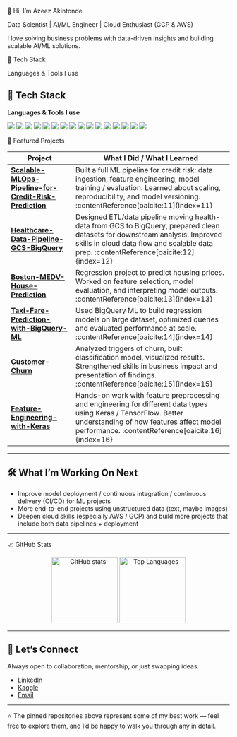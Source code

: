 👋 Hi, I’m Azeez Akintonde

Data Scientist | AI/ML Engineer | Cloud Enthusiast (GCP & AWS)

I love solving business problems with data-driven insights and building scalable AI/ML solutions.

🚀 Tech Stack

Languages & Tools I use

## 🚀 Tech Stack  

**Languages & Tools I use**  

<p align="left">  
  <!-- Languages -->  
  <img src="https://img.shields.io/badge/Python-3776AB?style=for-the-badge&logo=python&logoColor=white"/>  
  <img src="https://img.shields.io/badge/R-276DC3?style=for-the-badge&logo=r&logoColor=white"/>  
  <img src="https://img.shields.io/badge/SQL-4479A1?style=for-the-badge&logo=postgresql&logoColor=white"/>  

  <!-- ML -->  
  <img src="https://img.shields.io/badge/Scikit--learn-F7931E?style=for-the-badge&logo=scikit-learn&logoColor=white"/>  
  <img src="https://img.shields.io/badge/TensorFlow-FF6F00?style=for-the-badge&logo=tensorflow&logoColor=white"/>  
  <img src="https://img.shields.io/badge/PyTorch-EE4C2C?style=for-the-badge&logo=pytorch&logoColor=white"/>  

  <!-- Cloud -->  
  <img src="https://img.shields.io/badge/Google%20Cloud-4285F4?style=for-the-badge&logo=google-cloud&logoColor=white"/>  
  <img src="https://img.shields.io/badge/AWS-232F3E?style=for-the-badge&logo=amazon-aws&logoColor=white"/>  
  <img src="https://img.shields.io/badge/Heroku-430098?style=for-the-badge&logo=heroku&logoColor=white"/>  

  <!-- Data -->  
  <img src="https://img.shields.io/badge/BigQuery-669DF6?style=for-the-badge&logo=google-bigquery&logoColor=white"/>  
  <img src="https://img.shields.io/badge/Pandas-150458?style=for-the-badge&logo=pandas&logoColor=white"/>  
  <img src="https://img.shields.io/badge/Numpy-013243?style=for-the-badge&logo=numpy&logoColor=white"/>  

  <!-- DevOps & Tools -->  
  <img src="https://img.shields.io/badge/Docker-2496ED?style=for-the-badge&logo=docker&logoColor=white"/>  
  <img src="https://img.shields.io/badge/Postman-FF6C37?style=for-the-badge&logo=postman&logoColor=white"/>  
  <img src="https://img.shields.io/badge/Git%20Bash-4EAA25?style=for-the-badge&logo=git&logoColor=white"/>  
  <img src="https://img.shields.io/badge/Linux-FCC624?style=for-the-badge&logo=linux&logoColor=black"/>  
</p>

📂 Featured Projects


| Project | What I Did / What I Learned |
|---|---|
| **[Scalable-MLOps-Pipeline-for-Credit-Risk-Prediction](https://github.com/clusterloggs/Scalable-MLOps-Pipeline-for-Credit-Risk-Prediction)** | Built a full ML pipeline for credit risk: data ingestion, feature engineering, model training / evaluation. Learned about scaling, reproducibility, and model versioning. :contentReference[oaicite:11]{index=11} |
| **[Healthcare-Data-Pipeline-GCS-BigQuery](https://github.com/clusterloggs/Healthcare-Data-Pipeline-GCS-BigQuery)** | Designed ETL/data pipeline moving health-data from GCS to BigQuery, prepared clean datasets for downstream analysis. Improved skills in cloud data flow and scalable data prep. :contentReference[oaicite:12]{index=12} |
| **[Boston-MEDV-House-Prediction](https://github.com/clusterloggs/Boston-MEDV-House-Prediction)** | Regression project to predict housing prices. Worked on feature selection, model evaluation, and interpreting model outputs. :contentReference[oaicite:13]{index=13} |
| **[Taxi-Fare-Prediction-with-BigQuery-ML](https://github.com/clusterloggs/Taxi-Fare-Prediction-with-BigQuery-ML)** | Used BigQuery ML to build regression models on large dataset, optimized queries and evaluated performance at scale. :contentReference[oaicite:14]{index=14} |
| **[Customer-Churn](https://github.github.com/clusterloggs/Customer-Churn)** | Analyzed triggers of churn, built classification model, visualized results. Strengthened skills in business impact and presentation of findings. :contentReference[oaicite:15]{index=15} |
| **[Feature-Engineering-with-Keras](https://github.com/clusterloggs/feature-engineering-with-keras)** | Hands-on work with feature preprocessing and engineering for different data types using Keras / TensorFlow. Better understanding of how features affect model performance. :contentReference[oaicite:16]{index=16} |

---

## 🛠 What I’m Working On Next

- Improve model deployment / continuous integration / continuous delivery (CI/CD) for ML projects  
- More end-to-end projects using unstructured data (text, maybe images)  
- Deepen cloud skills (especially AWS / GCP) and build more projects that include both data pipelines + deployment  

---

📈 GitHub Stats
<p align="center"> <img src="https://github-readme-stats.vercel.app/api?username=clusterloggs&show_icons=true&theme=tokyonight" alt="GitHub stats" height="150"/> <img src="https://github-readme-stats.vercel.app/api/top-langs/?username=clusterloggs&layout=compact&theme=tokyonight" alt="Top Languages" height="150"/> </p>

---

## 🤝 Let’s Connect  

Always open to collaboration, mentorship, or just swapping ideas.

- [LinkedIn](https://www.linkedin.com/in/azeezakintonde)  
- [Kaggle](https://www.kaggle.com/azeezakintonde)  
- [Email](mailto:youremail@example.com)  

---

⭐️ The pinned repositories above represent some of my best work — feel free to explore them, and I’d be happy to walk you through any in detail.
